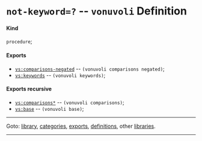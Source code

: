 

<a id='definition__vonuvoli__not-keyword_3d_3f'></a>

# `not-keyword=?` -- `vonuvoli` Definition


<a id='definition__vonuvoli__not-keyword_3d_3f__kind'></a>

#### Kind

`procedure`;


<a id='definition__vonuvoli__not-keyword_3d_3f__exports'></a>

#### Exports

 * [`vs:comparisons-negated`](../../vonuvoli/exports/vs_3a_comparisons-negated.md#export__vonuvoli__vs_3a_comparisons-negated) -- `(vonuvoli comparisons negated)`;
 * [`vs:keywords`](../../vonuvoli/exports/vs_3a_keywords.md#export__vonuvoli__vs_3a_keywords) -- `(vonuvoli keywords)`;


<a id='definition__vonuvoli__not-keyword_3d_3f__exports-recursive'></a>

#### Exports recursive

 * [`vs:comparisons*`](../../vonuvoli/exports/vs_3a_comparisons_2a.md#export__vonuvoli__vs_3a_comparisons_2a) -- `(vonuvoli comparisons)`;
 * [`vs:base`](../../vonuvoli/exports/vs_3a_base.md#export__vonuvoli__vs_3a_base) -- `(vonuvoli base)`;

----

Goto: [library](../../vonuvoli/_index.md#library__vonuvoli), [categories](../../vonuvoli/categories/_index.md#toc__vonuvoli__categories), [exports](../../vonuvoli/exports/_index.md#toc__vonuvoli__exports), [definitions](../../vonuvoli/definitions/_index.md#toc__vonuvoli__definitions), other [libraries](../../_libraries.md#toc__libraries).

----


